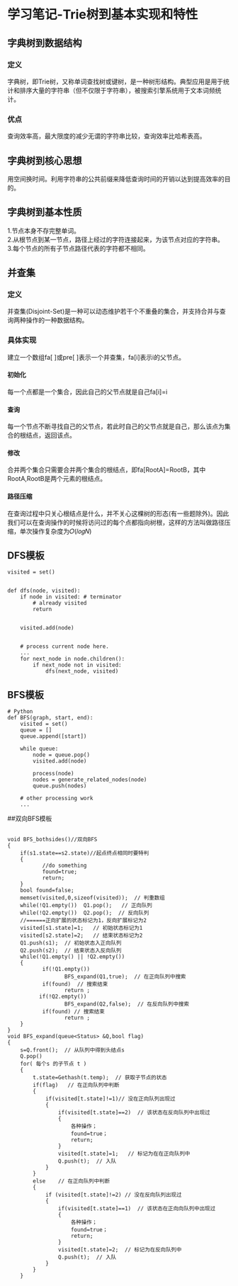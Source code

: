# 学习笔记-Trie树到基本实现和特性
## 字典树到数据结构
### 定义
字典树，即Trie树，又称单词查找树或键树，是一种树形结构。典型应用是用于统计和排序大量的字符串（但不仅限于字符串），被搜索引擎系统用于文本词频统计。
### 优点
查询效率高，最大限度的减少无谓的字符串比较，查询效率比哈希表高。
## 字典树到核心思想
用空间换时间。利用字符串的公共前缀来降低查询时间的开销以达到提高效率的目的。
## 字典树到基本性质
1.节点本身不存完整单词。<br>
2.从根节点到某一节点，路径上经过的字符连接起来，为该节点对应的字符串。<br>
3.每个节点的所有子节点路径代表的字符都不相同。<br>

## 并查集
### 定义
并查集(Disjoint-Set)是一种可以动态维护若干个不重叠的集合，并支持合并与查询两种操作的一种数据结构。
### 具体实现
建立一个数组fa[ ]或pre[ ]表示一个并查集，fa[i]表示i的父节点。
#### 初始化
每一个点都是一个集合，因此自己的父节点就是自己fa[i]=i
#### 查询
每一个节点不断寻找自己的父节点，若此时自己的父节点就是自己，那么该点为集合的根结点，返回该点。
#### 修改
合并两个集合只需要合并两个集合的根结点，即fa[RootA]=RootB，其中RootA,RootB是两个元素的根结点。
#### 路径压缩
在查询过程中只关心根结点是什么，并不关心这棵树的形态(有一些题除外)。因此我们可以在查询操作的时候将访问过的每个点都指向树根，这样的方法叫做路径压缩，单次操作复杂度为𝑂(𝑙𝑜𝑔𝑁)

## DFS模板
```
visited = set() 


def dfs(node, visited):
    if node in visited: # terminator
    	# already visited 
    	return 


	visited.add(node) 


	# process current node here. 
	...
	for next_node in node.children(): 
		if next_node not in visited: 
			dfs(next_node, visited)
```
## BFS模板
```
# Python
def BFS(graph, start, end):
    visited = set()
	queue = [] 
	queue.append([start]) 

	while queue: 
		node = queue.pop() 
		visited.add(node)

		process(node) 
		nodes = generate_related_nodes(node) 
		queue.push(nodes)

	# other processing work 
	...
```

##双向BFS模板
```

void BFS_bothsides()//双向BFS 
{
    if(s1.state==s2.state)//起点终点相同时要特判
    {
           //do something
           found=true;
           return;
    }
    bool found=false;
    memset(visited,0,sizeof(visited));  // 判重数组
    while(!Q1.empty())  Q1.pop();   // 正向队列
    while(!Q2.empty())  Q2.pop();  // 反向队列
    //======正向扩展的状态标记为1，反向扩展标记为2
    visited[s1.state]=1;   // 初始状态标记为1
    visited[s2.state]=2;   // 结束状态标记为2
    Q1.push(s1);  // 初始状态入正向队列
    Q2.push(s2);  // 结束状态入反向队列
    while(!Q1.empty() || !Q2.empty())
    {
           if(!Q1.empty())
                  BFS_expand(Q1,true);  // 在正向队列中搜索
           if(found)  // 搜索结束 
                  return ;
          if(!Q2.empty())
                  BFS_expand(Q2,false);  // 在反向队列中搜索
           if(found) // 搜索结束
                  return ;
    }
}
void BFS_expand(queue<Status> &Q,bool flag)
{  
 	s=Q.front();  // 从队列中得到头结点s
 	Q.pop()
 	for( 每个s 的子节点 t )
	{
        t.state=Gethash(t.temp);  // 获取子节点的状态
        if(flag)   // 在正向队列中判断
        {
           	if(visited[t.state]!=1)// 没在正向队列出现过
            {
                if(visited[t.state]==2)  // 该状态在反向队列中出现过
              	{
                    各种操作；
                    found=true；
                    return;
                }
                visited[t.state]=1;   // 标记为在在正向队列中
                Q.push(t);  // 入队
           	}
        }
        else    // 在正向队列中判断
        {
            if (visited[t.state]!=2) // 没在反向队列出现过
         	{
                if(visited[t.state]==1)  // 该状态在正向向队列中出现过
                {
                    各种操作；
                    found=true；
                    return;
                }
                visited[t.state]=2;  // 标记为在反向队列中
                Q.push(t);  // 入队
            }
        }
    }

```